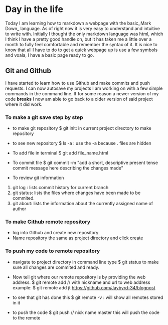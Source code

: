 # Day in the life

Today I am learning how to markdown a webpage with the basic_Mark Down_ language. As of right now it is very easy to understand and intuitive to write with. Initially I thought the only markdown language was html, which I think I have a pretty good handle on, but it has taken me a little over a month to fully feel comfortable and remember the syntax of it. It is nice to know that all I have to do to get a quick webpage up is use a few symbols and voala, I have a basic page ready to go.

## Git and Github

I have started to learn how to use Github and make commits and push requests. I can now autosave my projects I am working on with a few simple commands in the command line. If for some reason a newer version of my code **breaks** I now am able to go back to a older version of said project where it did work. 
### To make a git save step by step
* to make git repository
$ git init: in current project directory to make repository

* to see new repository
$ ls -a : use the -a because . files are hidden

* To add file in terminal
$ git add file_name.html

* To commit file
$ git commit -m "add a short, descriptive present tense commit message here describing the changes made"

* To review git information
1. git log : lists commit history for current branch
2. git status: lists the files where changes have been made to be commited.
3. git about: lists the information about the currently assigned name of author

### To make Github remote repository
* log into Github and create new repository
* Name repository the same as project directory and click create

### To push my code to remote repository
* navigate to project directory in command line
 type $ git status to make sure all changes are commited and ready.

* Now tell git where our remote repository is by providing the web address.
$ git remote add // with nickname and url to web address
example: $ git remote add jt https://github.com/Jaybyrd-34/blogpost

* to see that git has done this
$ git remote -v : will show all remotes stored in it

* to push the code
$ git push // nick name master
this will push the code to the remote


